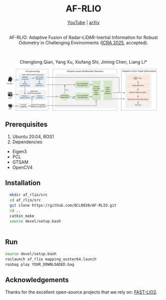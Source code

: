 <div align="center">
    <h1>AF-RLIO</h1>
    <a href=https://youtu.be/yYzz15vRkDI>YouTube</a> | 
    <a href="https://arxiv.org/abs/2507.18317">arXiv</a>
    <br />
    <br />

AF-RLIO: Adaptive Fusion of Radar-LiDAR-Inertial Information for Robust Odometry in Challenging Environments ([ICRA 2025](https://2025.ieee-icra.org/), accepted).  

  <br />

Chenglong Qian, Yang Xu, Xiufang Shi, Jiming Chen, Liang Li*

</div>

![image](https://github.com/QCL0920/AF-RLIO/blob/main/config/doc/image.png)

## Prerequisites

1.  Ubuntu 20.04, ROS1
2. Dependencies

- Eigen3
- PCL
- GTSAM
- OpenCV4

## Installation

```sh
  mkdir af_rlio/src
  cd af_rlio/src
  git clone https://github.com/QCL0920/AF-RLIO.git
  cd ..
  catkin_make
  source devel/setup.bash
  
```

## Run
```sh
source devel/setup.bash 
roslaunch af_rlio mapping_ouster64.launch
rosbag play YOUR_DOWNLOADED.bag
```
## Acknowledgements
Thanks for the excellent open-source projects that we rely on:  [FAST-LIO2](https://github.com/hku-mars/FAST_LIO).

